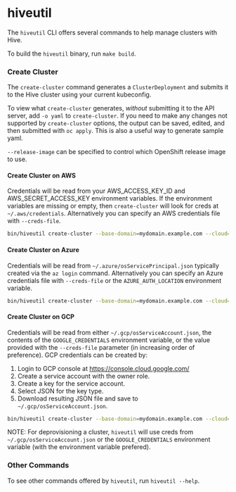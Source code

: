 # hiveutil

The `hiveutil` CLI offers several commands to help manage clusters with Hive.

To build the `hiveutil` binary, run `make build`.

### Create Cluster

The `create-cluster` command generates a `ClusterDeployment` and submits it to the Hive cluster using your current kubeconfig.

To view what `create-cluster` generates, *without* submitting it to the API server, add `-o yaml` to `create-cluster`. If you need to make any changes not supported by `create-cluster` options, the output can be saved, edited, and then submitted with `oc apply`. This is also a useful way to generate sample yaml.

`--release-image` can be specified to control which OpenShift release image to use.

#### Create Cluster on AWS

Credentials will be read from your AWS_ACCESS_KEY_ID and AWS_SECRET_ACCESS_KEY environment variables. If the environment variables are missing or empty, then `create-cluster` will look for creds at `~/.aws/credentials`. Alternatively you can specify an AWS credentials file with `--creds-file`.

```bash
bin/hiveutil create-cluster --base-domain=mydomain.example.com --cloud=aws mycluster
```

#### Create Cluster on Azure

Credentials will be read from `~/.azure/osServicePrincipal.json` typically created via the `az login` command. Alternatively you can specify an Azure credentials file with `--creds-file` or the `AZURE_AUTH_LOCATION` environment variable.

```bash
bin/hiveutil create-cluster --base-domain=mydomain.example.com --cloud=azure --azure-base-domain-resource-group-name=myresourcegroup mycluster
```

#### Create Cluster on GCP

Credentials will be read from either `~/.gcp/osServiceAccount.json`, the contents of the `GOOGLE_CREDENTIALS` environment variable, or the value provided with the `--creds-file` parameter (in increasing order of preference). GCP credentials can be created by:

 1. Login to GCP console at https://console.cloud.google.com/
 1. Create a service account with the owner role.
 1. Create a key for the service account.
 1. Select JSON for the key type.
 1. Download resulting JSON file and save to `~/.gcp/osServiceAccount.json`.

```bash
bin/hiveutil create-cluster --base-domain=mydomain.example.com --cloud=gcp mycluster
```

NOTE: For deprovisioning a cluster, `hiveutil` will use creds from `~/.gcp/osServiceAccount.json` or the `GOOGLE_CREDENTIALS` environment variable (with the environment variable prefered).

### Other Commands

To see other commands offered by `hiveutil`, run `hiveutil --help`.
